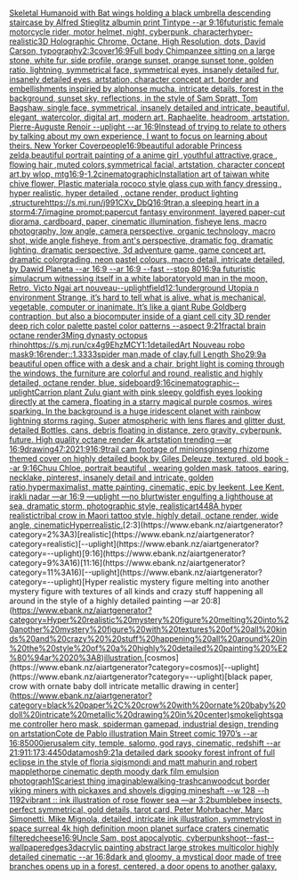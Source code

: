 [Skeletal Humanoid with Bat wings  holding a black umbrella  descending staircase by Alfred Stieglitz albumin print Tintype --ar 9:16](https://www.ebank.nz/aiartgenerator?category=Skeletal%20Humanoid%20with%20Bat%20wings%20%20holding%20a%20black%20umbrella%20%20descending%20staircase%20by%20Alfred%20Stieglitz%20albumin%20print%20Tintype%20--ar%209%3A16)[futuristic  female motorcycle rider, motor helmet, night, cyberpunk, character](https://www.ebank.nz/aiartgenerator?category=futuristic%20%20female%20motorcycle%20rider%2C%20motor%20helmet%2C%20night%2C%20cyberpunk%2C%20character)[hyper-realistic](https://www.ebank.nz/aiartgenerator?category=hyper-realistic)[3D Holographic Chrome, Octane, High Resolution, dots, David Carson, typography](https://www.ebank.nz/aiartgenerator?category=3D%20Holographic%20Chrome%2C%20Octane%2C%20High%20Resolution%2C%20dots%2C%20David%20Carson%2C%20typography)[2:3](https://www.ebank.nz/aiartgenerator?category=2%3A3)[cover](https://www.ebank.nz/aiartgenerator?category=cover)[16:9](https://www.ebank.nz/aiartgenerator?category=16%3A9)[Full body Chimpanzee sitting on a large stone, white fur, side profile, orange sunset, orange sunset tone, golden ratio, lightning, symmetrical face, symmetrical eyes, insanely detailed fur, insanely detailed eyes, artstation, character concept art, border and embellishments inspiried by alphonse mucha, intricate details, forest in the background, sunset sky, reflections, in the style of Sam Spratt, Tom Bagshaw, single face, symmetrical, insanely detailed and intricate, beautiful, elegant, watercolor, digital art, modern art, Raphaelite, headroom, artstation, Pierre-Auguste Renoir --uplight --ar 16:9](https://www.ebank.nz/aiartgenerator?category=Full%20body%20Chimpanzee%20sitting%20on%20a%20large%20stone%2C%20white%20fur%2C%20side%20profile%2C%20orange%20sunset%2C%20orange%20sunset%20tone%2C%20golden%20ratio%2C%20lightning%2C%20symmetrical%20face%2C%20symmetrical%20eyes%2C%20insanely%20detailed%20fur%2C%20insanely%20detailed%20eyes%2C%20artstation%2C%20character%20concept%20art%2C%20border%20and%20embellishments%20inspiried%20by%20alphonse%20mucha%2C%20intricate%20details%2C%20forest%20in%20the%20background%2C%20sunset%20sky%2C%20reflections%2C%20in%20the%20style%20of%20Sam%20Spratt%2C%20Tom%20Bagshaw%2C%20single%20face%2C%20symmetrical%2C%20insanely%20detailed%20and%20intricate%2C%20beautiful%2C%20elegant%2C%20watercolor%2C%20digital%20art%2C%20modern%20art%2C%20Raphaelite%2C%20headroom%2C%20artstation%2C%20Pierre-Auguste%20Renoir%20--uplight%20--ar%2016%3A9)[Instead of trying to relate to others by talking about my own experience, I want to focus on learning about theirs. New Yorker Cover](https://www.ebank.nz/aiartgenerator?category=Instead%20of%20trying%20to%20relate%20to%20others%20by%20talking%20about%20my%20own%20experience%2C%20I%20want%20to%20focus%20on%20learning%20about%20theirs.%20New%20Yorker%20Cover)[people](https://www.ebank.nz/aiartgenerator?category=people)[16:9](https://www.ebank.nz/aiartgenerator?category=16%3A9)[beautiful adorable Princess zelda,beautiful portrait painting of a anime girl ,youthful attractive,grace , flowing hair ,muted colors,symmetrical facial, artstation, character concept art,by wlop, mtg](https://www.ebank.nz/aiartgenerator?category=beautiful%20adorable%20Princess%20zelda%2Cbeautiful%20portrait%20painting%20of%20a%20anime%20girl%20%2Cyouthful%20attractive%2Cgrace%20%2C%20flowing%20hair%20%2Cmuted%20colors%2Csymmetrical%20facial%2C%20artstation%2C%20character%20concept%20art%2Cby%20wlop%2C%20mtg)[16:9](https://www.ebank.nz/aiartgenerator?category=16%3A9)[-1.2](https://www.ebank.nz/aiartgenerator?category=-1.2)[cinematographic](https://www.ebank.nz/aiartgenerator?category=cinematographic)[Installation art of taiwan white chive flower, Plastic material](https://www.ebank.nz/aiartgenerator?category=Installation%20art%20of%20taiwan%20white%20chive%20flower%2C%20Plastic%20material)[a rococo style glass cup with fancy dressing , hyper realistic, hyper detailed , octane render, product lighting ,](https://www.ebank.nz/aiartgenerator?category=a%20rococo%20style%20glass%20cup%20with%20fancy%20dressing%20%2C%20hyper%20realistic%2C%20hyper%20detailed%20%2C%20octane%20render%2C%20product%20lighting%20%2C)[structure](https://www.ebank.nz/aiartgenerator?category=structure)[<https://s.mj.run/j991CXv_DbQ>](https://www.ebank.nz/aiartgenerator?category=%3Chttps%3A//s.mj.run/j991CXv_DbQ%3E)[16:9](https://www.ebank.nz/aiartgenerator?category=16%3A9)[tran,](https://www.ebank.nz/aiartgenerator?category=tran%2C)[a sleeping heart in a storm](https://www.ebank.nz/aiartgenerator?category=a%20sleeping%20heart%20in%20a%20storm)[4:7](https://www.ebank.nz/aiartgenerator?category=4%3A7)[/imagine prompt:papercut fantasy environment, layered paper-cut diorama, cardboard, paper, cinematic illumination, fisheye lens, macro photography, low angle, camera perspective, organic technology, macro shot, wide angle fisheye, from ant's perspective, dramatic fog, dramatic lighting, dramatic perspective, 3d adventure game, game concept art, dramatic colorgrading, neon pastel colours, macro detail, intricate  detailed, by Dawid Planeta --ar 16:9 --ar 16:9 --fast --stop 80](https://www.ebank.nz/aiartgenerator?category=/imagine%20prompt%3Apapercut%20fantasy%20environment%2C%20layered%20paper-cut%20diorama%2C%20cardboard%2C%20paper%2C%20cinematic%20illumination%2C%20fisheye%20lens%2C%20macro%20photography%2C%20low%20angle%2C%20camera%20perspective%2C%20organic%20technology%2C%20macro%20shot%2C%20wide%20angle%20fisheye%2C%20from%20ant%27s%20perspective%2C%20dramatic%20fog%2C%20dramatic%20lighting%2C%20dramatic%20perspective%2C%203d%20adventure%20game%2C%20game%20concept%20art%2C%20dramatic%20colorgrading%2C%20neon%20pastel%20colours%2C%20macro%20detail%2C%20intricate%20%20detailed%2C%20by%20Dawid%20Planeta%20--ar%2016%3A9%20--ar%2016%3A9%20--fast%20--stop%2080)[16:9](https://www.ebank.nz/aiartgenerator?category=16%3A9)[a futuristic simulacrum witnessing itself in a white laboratory](https://www.ebank.nz/aiartgenerator?category=a%20futuristic%20simulacrum%20witnessing%20itself%20in%20a%20white%20laboratory)[old man in the moon, Retro, Victo Ngai art nouveau](https://www.ebank.nz/aiartgenerator?category=old%20man%20in%20the%20moon%2C%20Retro%2C%20Victo%20Ngai%20art%20nouveau)[--uplight](https://www.ebank.nz/aiartgenerator?category=--uplight)[field](https://www.ebank.nz/aiartgenerator?category=field)[1](https://www.ebank.nz/aiartgenerator?category=1)[2:1](https://www.ebank.nz/aiartgenerator?category=2%3A1)[underground Utopia n environment  Strange,  it’s hard to tell what is alive, what is mechanical, vegetable, computer or inanimate. It’s like a giant Rube Goldberg contraption, but also a biocomputer inside of a giant cell city 3D render deep rich color palette pastel color patterns --aspect 9:21](https://www.ebank.nz/aiartgenerator?category=underground%20Utopia%20n%20environment%20%20Strange%2C%20%20it%E2%80%99s%20hard%20to%20tell%20what%20is%20alive%2C%20what%20is%20mechanical%2C%20vegetable%2C%20computer%20or%20inanimate.%20It%E2%80%99s%20like%20a%20giant%20Rube%20Goldberg%20contraption%2C%20but%20also%20a%20biocomputer%20inside%20of%20a%20giant%20cell%20city%203D%20render%20deep%20rich%20color%20palette%20pastel%20color%20patterns%20--aspect%209%3A21)[fractal brain octane render](https://www.ebank.nz/aiartgenerator?category=fractal%20brain%20octane%20render)[3](https://www.ebank.nz/aiartgenerator?category=3)[Ming dynasty octopus rhino](https://www.ebank.nz/aiartgenerator?category=Ming%20dynasty%20octopus%20rhino)[<https://s.mj.run/cx4g9EhzMCY>](https://www.ebank.nz/aiartgenerator?category=%3Chttps%3A//s.mj.run/cx4g9EhzMCY%3E)[1:1](https://www.ebank.nz/aiartgenerator?category=1%3A1)[detailed](https://www.ebank.nz/aiartgenerator?category=detailed)[Art Nouveau robo mask](https://www.ebank.nz/aiartgenerator?category=Art%20Nouveau%20robo%20mask)[9:16](https://www.ebank.nz/aiartgenerator?category=9%3A16)[render::1.3333](https://www.ebank.nz/aiartgenerator?category=render%3A%3A1.3333)[spider man,made of clay,full Length Sho](https://www.ebank.nz/aiartgenerator?category=spider%20man%2Cmade%20of%20clay%2Cfull%20Length%20Sho)[29:9](https://www.ebank.nz/aiartgenerator?category=29%3A9)[a beautiful open office with a desk and a chair, bright light is coming through the windows, the furniture are colorful and round, realistic and highly detailed, octane render, blue, sideboard](https://www.ebank.nz/aiartgenerator?category=a%20beautiful%20open%20office%20with%20a%20desk%20and%20a%20chair%2C%20bright%20light%20is%20coming%20through%20the%20windows%2C%20the%20furniture%20are%20colorful%20and%20round%2C%20realistic%20and%20highly%20detailed%2C%20octane%20render%2C%20blue%2C%20sideboard)[9:16](https://www.ebank.nz/aiartgenerator?category=9%3A16)[cinematographic](https://www.ebank.nz/aiartgenerator?category=cinematographic)[--uplight](https://www.ebank.nz/aiartgenerator?category=--uplight)[Carrion plant Zulu giant  with pink sleepy goldfish eyes looking directly at the camera, floating in a starry magical purple cosmos, wires sparking. In the background is a huge iridescent planet with rainbow lightning storms raging. Super atmospheric with lens flares and glitter dust, detailed Bottles, cans, debris floating in distance, zero gravity, cyberpunk, future. High quality octane render 4k artstation trending —ar 16:9](https://www.ebank.nz/aiartgenerator?category=Carrion%20plant%20Zulu%20giant%20%20with%20pink%20sleepy%20goldfish%20eyes%20looking%20directly%20at%20the%20camera%2C%20floating%20in%20a%20starry%20magical%20purple%20cosmos%2C%20wires%20sparking.%20In%20the%20background%20is%20a%20huge%20iridescent%20planet%20with%20rainbow%20lightning%20storms%20raging.%20Super%20atmospheric%20with%20lens%20flares%20and%20glitter%20dust%2C%20detailed%20Bottles%2C%20cans%2C%20debris%20floating%20in%20distance%2C%20zero%20gravity%2C%20cyberpunk%2C%20future.%20High%20quality%20octane%20render%204k%20artstation%20trending%20%E2%80%94ar%2016%3A9)[drawing](https://www.ebank.nz/aiartgenerator?category=drawing)[47:20](https://www.ebank.nz/aiartgenerator?category=47%3A20)[21:9](https://www.ebank.nz/aiartgenerator?category=21%3A9)[16:9](https://www.ebank.nz/aiartgenerator?category=16%3A9)[trail cam footage of minions](https://www.ebank.nz/aiartgenerator?category=trail%20cam%20footage%20of%20minions)[ginseng rhizome themed cover on highly detailed book by Giles Deleuze, textured, old book --ar 9:16](https://www.ebank.nz/aiartgenerator?category=ginseng%20rhizome%20themed%20cover%20on%20highly%20detailed%20book%20by%20Giles%20Deleuze%2C%20textured%2C%20old%20book%20--ar%209%3A16)[Chuu Chloe, portrait beautiful , wearing golden mask, tatoos, earing, necklake, pinterest, insanely detail and intricate, golden ratio,hypermaximalist, matte painting, cinematic, epic by leekent, Lee Kent, irakli nadar —ar 16:9 —uplight —no blur](https://www.ebank.nz/aiartgenerator?category=Chuu%20Chloe%2C%20portrait%20beautiful%20%2C%20wearing%20golden%20mask%2C%20tatoos%2C%20earing%2C%20necklake%2C%20pinterest%2C%20insanely%20detail%20and%20intricate%2C%20golden%20ratio%2Chypermaximalist%2C%20matte%20painting%2C%20cinematic%2C%20epic%20by%20leekent%2C%20Lee%20Kent%2C%20irakli%20nadar%20%E2%80%94ar%2016%3A9%20%E2%80%94uplight%20%E2%80%94no%20blur)[twister engulfing a lighthouse at sea, dramatic storm, photographic style, realistic](https://www.ebank.nz/aiartgenerator?category=twister%20engulfing%20a%20lighthouse%20at%20sea%2C%20dramatic%20storm%2C%20photographic%20style%2C%20realistic)[art](https://www.ebank.nz/aiartgenerator?category=art)[448](https://www.ebank.nz/aiartgenerator?category=448)[A hyper realistictribal crow in Maori tattoo style, highly detail, octane render, wide angle, cinematic](https://www.ebank.nz/aiartgenerator?category=A%20hyper%20realistictribal%20crow%20in%20Maori%20tattoo%20style%2C%20highly%20detail%2C%20octane%20render%2C%20wide%20angle%2C%20cinematic)[Hyperrealistic.](https://www.ebank.nz/aiartgenerator?category=Hyperrealistic.)[2:3](https://www.ebank.nz/aiartgenerator?category=2%3A3)[realistic](https://www.ebank.nz/aiartgenerator?category=realistic)[--uplight](https://www.ebank.nz/aiartgenerator?category=--uplight)[9:16](https://www.ebank.nz/aiartgenerator?category=9%3A16)[11:16](https://www.ebank.nz/aiartgenerator?category=11%3A16)[--uplight](https://www.ebank.nz/aiartgenerator?category=--uplight)[Hyper realistic mystery figure melting into another mystery figure with textures of all kinds and crazy  stuff happening all around in the style of a highly detailed painting —ar 20:8](https://www.ebank.nz/aiartgenerator?category=Hyper%20realistic%20mystery%20figure%20melting%20into%20another%20mystery%20figure%20with%20textures%20of%20all%20kinds%20and%20crazy%20%20stuff%20happening%20all%20around%20in%20the%20style%20of%20a%20highly%20detailed%20painting%20%E2%80%94ar%2020%3A8)[illustration.](https://www.ebank.nz/aiartgenerator?category=illustration.)[cosmos](https://www.ebank.nz/aiartgenerator?category=cosmos)[--uplight](https://www.ebank.nz/aiartgenerator?category=--uplight)[black paper, crow with ornate baby doll intricate metallic drawing in center](https://www.ebank.nz/aiartgenerator?category=black%20paper%2C%20crow%20with%20ornate%20baby%20doll%20intricate%20metallic%20drawing%20in%20center)[smoke](https://www.ebank.nz/aiartgenerator?category=smoke)[lights](https://www.ebank.nz/aiartgenerator?category=lights)[game controller hero mask, spiderman gamepad, industrial design, trending on artstation](https://www.ebank.nz/aiartgenerator?category=game%20controller%20hero%20mask%2C%20spiderman%20gamepad%2C%20industrial%20design%2C%20trending%20on%20artstation)[Cote de Pablo illustration Main Street comic 1970’s --ar 16:8](https://www.ebank.nz/aiartgenerator?category=Cote%20de%20Pablo%20illustration%20Main%20Street%20comic%201970%E2%80%99s%20--ar%2016%3A8)[5000](https://www.ebank.nz/aiartgenerator?category=5000)[jerusalem city, temple, salomo, god rays, cinematic, redshift --ar 21:9](https://www.ebank.nz/aiartgenerator?category=jerusalem%20city%2C%20temple%2C%20salomo%2C%20god%20rays%2C%20cinematic%2C%20redshift%20--ar%2021%3A9)[11:17](https://www.ebank.nz/aiartgenerator?category=11%3A17)[3:4](https://www.ebank.nz/aiartgenerator?category=3%3A4)[450](https://www.ebank.nz/aiartgenerator?category=450)[datamosh](https://www.ebank.nz/aiartgenerator?category=datamosh)[9:21](https://www.ebank.nz/aiartgenerator?category=9%3A21)[a detailed dark spooky forest infront of full eclipse in the style of floria sigismondi and matt mahurin and robert mapplethorpe cinematic depth moody dark film emulsion photograph](https://www.ebank.nz/aiartgenerator?category=a%20detailed%20dark%20spooky%20forest%20infront%20of%20full%20eclipse%20in%20the%20style%20of%20floria%20sigismondi%20and%20matt%20mahurin%20and%20robert%20mapplethorpe%20cinematic%20depth%20moody%20dark%20film%20emulsion%20photograph)[1](https://www.ebank.nz/aiartgenerator?category=1)[Scariest thing imaginable](https://www.ebank.nz/aiartgenerator?category=Scariest%20thing%20imaginable)[walking-trashcan](https://www.ebank.nz/aiartgenerator?category=walking-trashcan)[woodcut border viking miners with pickaxes and shovels digging mineshaft --w 128 --h 1192](https://www.ebank.nz/aiartgenerator?category=woodcut%20border%20viking%20miners%20with%20pickaxes%20and%20shovels%20digging%20mineshaft%20--w%20128%20--h%201192)[vibrant :: ink illustration of rose flower sea —ar 3:2](https://www.ebank.nz/aiartgenerator?category=vibrant%20%3A%3A%20ink%20illustration%20of%20rose%20flower%20sea%20%E2%80%94ar%203%3A2)[bumblebee insects, perfect symmetrical, gold details, tarot card, Peter Mohrbacher, Marc Simonetti, Mike Mignola, detailed, intricate ink illustration, symmetry](https://www.ebank.nz/aiartgenerator?category=bumblebee%20insects%2C%20perfect%20symmetrical%2C%20gold%20details%2C%20tarot%20card%2C%20Peter%20Mohrbacher%2C%20Marc%20Simonetti%2C%20Mike%20Mignola%2C%20detailed%2C%20intricate%20ink%20illustration%2C%20symmetry)[lost in space surreal 4k high definition moon planet surface craters cinematic filtered](https://www.ebank.nz/aiartgenerator?category=lost%20in%20space%20surreal%204k%20high%20definition%20moon%20planet%20surface%20craters%20cinematic%20filtered)[cheese](https://www.ebank.nz/aiartgenerator?category=cheese)[16:9](https://www.ebank.nz/aiartgenerator?category=16%3A9)[Uncle Sam, post apocalyptic, cyberpunk](https://www.ebank.nz/aiartgenerator?category=Uncle%20Sam%2C%20post%20apocalyptic%2C%20cyberpunk)[shoot](https://www.ebank.nz/aiartgenerator?category=shoot)[--fast](https://www.ebank.nz/aiartgenerator?category=--fast)[--wallpaper](https://www.ebank.nz/aiartgenerator?category=--wallpaper)[edges](https://www.ebank.nz/aiartgenerator?category=edges)[3d](https://www.ebank.nz/aiartgenerator?category=3d)[acrylic painting abstract large strokes multicolor highly detailed cinematic --ar 16:8](https://www.ebank.nz/aiartgenerator?category=acrylic%20painting%20abstract%20large%20strokes%20multicolor%20highly%20detailed%20cinematic%20--ar%2016%3A8)[dark and gloomy, a mystical door made of tree branches opens up in a forest, centered, a door opens to another galaxy,](https://www.ebank.nz/aiartgenerator?category=dark%20and%20gloomy%2C%20a%20mystical%20door%20made%20of%20tree%20branches%20opens%20up%20in%20a%20forest%2C%20centered%2C%20a%20door%20opens%20to%20another%20galaxy%2C)